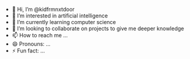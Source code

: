 - 👋 Hi, I’m @kidfrmnxtdoor
- 👀 I’m interested in artificial intelligence
- 🌱 I’m currently learning computer science
- 💞️ I’m looking to collaborate on projects to give me deeper knowledge
- 📫 How to reach me ...
- 😄 Pronouns: ...
- ⚡ Fun fact: ...

<!---
kidfrmnxtdoor/kidfrmnxtdoor is a ✨ special ✨ repository because its `README.md` (this file) appears on your GitHub profile.
You can click the Preview link to take a look at your changes.
--->
